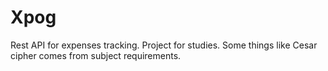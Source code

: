 # Xpog
Rest API for expenses tracking. Project for studies. Some things like Cesar cipher comes from subject requirements. 
